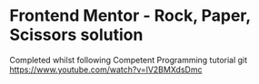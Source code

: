 # Frontend Mentor - Rock, Paper, Scissors solution

Completed whilst following Competent Programming tutorial 
git 
https://www.youtube.com/watch?v=lV2BMXdsDmc 